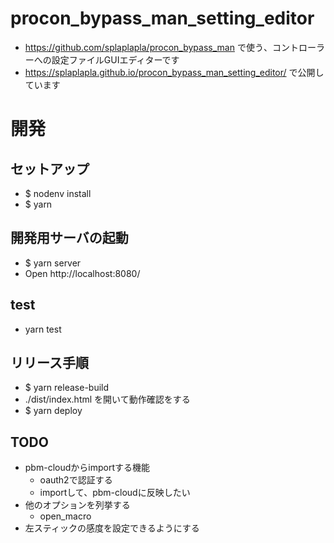 # procon_bypass_man_setting_editor
* https://github.com/splaplapla/procon_bypass_man で使う、コントローラーへの設定ファイルGUIエディターです
* https://splaplapla.github.io/procon_bypass_man_setting_editor/ で公開しています

# 開発
## セットアップ
* $ nodenv install
* $ yarn

## 開発用サーバの起動
* $ yarn server
* Open http://localhost:8080/

## test
* yarn test

## リリース手順
* $ yarn release-build
* ./dist/index.html を開いて動作確認をする
* $ yarn deploy

## TODO
* pbm-cloudからimportする機能
  * oauth2で認証する
  * importして、pbm-cloudに反映したい
* 他のオプションを列挙する
  * open_macro
* 左スティックの感度を設定できるようにする
